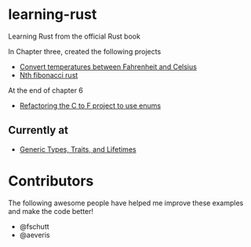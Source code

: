# learning-rust
Learning Rust from the official Rust book 

In Chapter three, created the following projects

* [Convert temperatures between Fahrenheit and Celsius](https://github.com/BrooksPatton/fahrenheit-to-celsius-rust)
* [Nth fibonacci rust](https://github.com/BrooksPatton/nth_fibonacci_rust)

At the end of chapter 6

* [Refactoring the C to F project to use enums](https://github.com/BrooksPatton/fahrenheit-to-celsius-rust/tree/using_enums)

## Currently at


* [Generic Types, Traits, and Lifetimes](https://doc.rust-lang.org/book/second-edition/ch10-00-generics.html)

# Contributors

The following awesome people have helped me improve these examples and make the code better!

* @fschutt
* @aeveris
